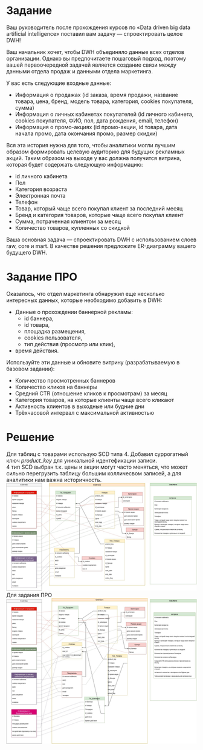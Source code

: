 # Задание
Ваш руководитель  после прохождения курсов по «Data driven big data artificial intelligence» поставил вам задачу — спроектировать целое DWH! <br>

Ваш начальник хочет, чтобы DWH объединяло данные всех отделов организации. Однако вы предпочитаете пошаговый подход, поэтому вашей первоочередной задачей является создание связи между данными отдела продаж и данными отдела маркетинга. <br>

У вас есть следующие входные данные: <br>
- Информация о продажах (id заказа, время продажи, название товара, цена, бренд, модель товара, категория, cookies покупателя, сумма)
- Информация о личных кабинетах покупателей (id личного кабинета, cookies покупателя, ФИО, пол, дата рождения, email, телефон)
- Информация о промо-акциях (id промо-акции, id товара, дата начала промо, дата окончания промо, размер скидки) 

Вся эта история нужна для того, чтобы аналитики могли лучшим образом формировать целевую аудиторию для будущих рекламных акций. Таким образом на выходе у вас должна получится витрина, которая будет содержать следующую информацию: 

- id личного кабинета
- Пол
- Категория возраста
- Электронная почта
- Телефон
- Товар, который чаще всего покупал клиент за последний месяц
- Бренд и категория товаров, которые чаще всего покупал клиент
- Сумма, потраченная клиентом за месяц
- Количество товаров, купленных со скидкой

Ваша основная задача — спроектировать DWH с использованием слоев raw, core и mart. В качестве решения предложите ER-диаграмму вашего будущего DWH.

# Задание ПРО
Оказалось, что отдел маркетинга обнаружил еще несколько интересных данных, которые необходимо добавить в DWH:
- Данные о прохождении баннерной рекламы: 
  - id баннера, 
  - id товара, 
  - площадка размещения, 
  - cookies пользователя, 
  - тип действия (просмотр или клик), 
- время действия.

Используйте эти данные и обновите витрину (разрабатываемую в базовом задании):
- Количество просмотренных баннеров
- Количество кликов на баннеры
- Средний CTR (отношение кликов к просмотрам) за месяц
- Категория товаров, на которые клиенты чаще всего кликают
- Активность клиентов в выходные или будние дни
- Трёхчасовой интервал с максимальной активностью

# Решение
Для таблиц с товарами использую SCD типа 4.
Добавил суррогатный ключ *product_key* для уникальной идентефикации записи.<br>
4 тип SCD выбран т.к. цены и акции могут часто меняться, что может сильно перегрузить таблицу большим колличесвом записей, а для аналитики нам важна историчность.
<br>
![er diagramm](/2_6_task/diagram/ERD-DWH-shop.jpg)
<br>
Для задания ПРО <br>
![er diagramm](/2_6_task/diagram/ERD-DWH-shop-PRO.jpg)

